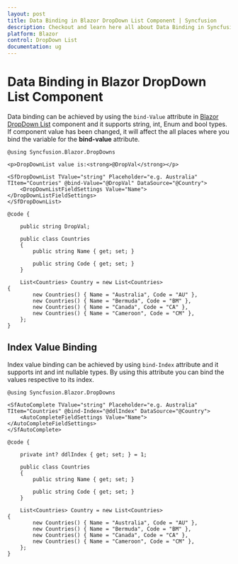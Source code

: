 ```yaml
---
layout: post
title: Data Binding in Blazor DropDown List Component | Syncfusion
description: Checkout and learn here all about Data Binding in Syncfusion Blazor DropDown List component and more.
platform: Blazor
control: DropDown List
documentation: ug
---
```


# Data Binding in Blazor DropDown List Component

Data binding can be achieved by using the `bind-Value` attribute in [Blazor DropDown List](https://www.syncfusion.com/blazor-components/blazor-dropdown-list) component and it supports string, int, Enum and bool types. If component value has been changed, it will affect the all places where you bind the variable for the **bind-value** attribute.

```cshtml
@using Syncfusion.Blazor.DropDowns

<p>DropDownList value is:<strong>@DropVal</strong></p>

<SfDropDownList TValue="string" Placeholder="e.g. Australia" TItem="Countries" @bind-Value="@DropVal" DataSource="@Country">
    <DropDownListFieldSettings Value="Name"></DropDownListFieldSettings>
</SfDropDownList>

@code {

    public string DropVal;

    public class Countries
    {
        public string Name { get; set; }

        public string Code { get; set; }
    }

    List<Countries> Country = new List<Countries>
{
        new Countries() { Name = "Australia", Code = "AU" },
        new Countries() { Name = "Bermuda", Code = "BM" },
        new Countries() { Name = "Canada", Code = "CA" },
        new Countries() { Name = "Cameroon", Code = "CM" },
    };
}
```

## Index Value Binding

Index value binding can be achieved by using `bind-Index` attribute and it supports int and int nullable types. By using this attribute you can bind the values respective to its index.

```cshtml
@using Syncfusion.Blazor.DropDowns

<SfAutoComplete TValue="string" Placeholder="e.g. Australia" TItem="Countries" @bind-Index="@ddlIndex" DataSource="@Country">
    <AutoCompleteFieldSettings Value="Name"></AutoCompleteFieldSettings>
</SfAutoComplete>

@code {

    private int? ddlIndex { get; set; } = 1;

    public class Countries
    {
        public string Name { get; set; }

        public string Code { get; set; }
    }

    List<Countries> Country = new List<Countries>
{
        new Countries() { Name = "Australia", Code = "AU" },
        new Countries() { Name = "Bermuda", Code = "BM" },
        new Countries() { Name = "Canada", Code = "CA" },
        new Countries() { Name = "Cameroon", Code = "CM" },
    };
}
```